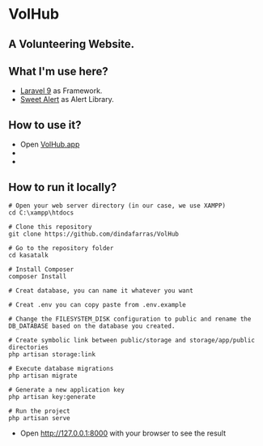# VolHub

A Volunteering Website.
---

## What I'm use here?

- [Laravel 9](https://laravel.com/docs/9.x/releases) as Framework.
- [Sweet Alert](https://realrashid.github.io/sweet-alert/) as Alert Library.

## How to use it?

- Open [VolHub.app]()
- 
- 


## How to run it locally?
```
# Open your web server directory (in our case, we use XAMPP)
cd C:\xampp\htdocs

# Clone this repository 
git clone https://github.com/dindafarras/VolHub

# Go to the repository folder
cd kasatalk

# Install Composer
composer Install

# Creat database, you can name it whatever you want

# Creat .env you can copy paste from .env.example

# Change the FILESYSTEM_DISK configuration to public and rename the DB_DATABASE based on the database you created.

# Create symbolic link between public/storage and storage/app/public directories
php artisan storage:link

# Execute database migrations
php artisan migrate

# Generate a new application key
php artisan key:generate

# Run the project
php artisan serve
```

* Open http://127.0.0.1:8000 with your browser to see the result
